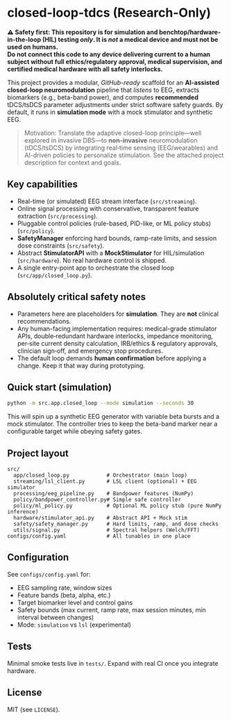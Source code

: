 
# closed-loop-tdcs (Research-Only)

**⚠️ Safety first: This repository is for simulation and benchtop/hardware-in-the-loop (HIL) testing _only_. It is *not* a medical device and must not be used on humans.**  
**Do not connect this code to any device delivering current to a human subject without full ethics/regulatory approval, medical supervision, and certified medical hardware with all safety interlocks.**

This project provides a modular, *GitHub-ready* scaffold for an **AI-assisted closed-loop neuromodulation** pipeline that *listens* to EEG, extracts biomarkers (e.g., beta-band power), and computes **recommended** tDCS/tsDCS parameter adjustments under strict software safety guards. By default, it runs in **simulation mode** with a mock stimulator and synthetic EEG.

> Motivation: Translate the adaptive closed-loop principle—well explored in invasive DBS—to **non-invasive** neuromodulation (tDCS/tsDCS) by integrating real‑time sensing (EEG/wearables) and AI-driven policies to personalize stimulation. See the attached project description for context and goals. 

## Key capabilities
- Real-time (or simulated) EEG stream interface (`src/streaming`).
- Online signal processing with conservative, transparent feature extraction (`src/processing`).
- Pluggable control policies (rule-based, PID-like, or ML policy stubs) (`src/policy`).
- **SafetyManager** enforcing hard bounds, ramp-rate limits, and session dose constraints (`src/safety`).
- Abstract **StimulatorAPI** with a **MockStimulator** for HIL/simulation (`src/hardware`). No real hardware control is shipped.
- A single entry-point app to orchestrate the closed loop (`src/app/closed_loop.py`).

## Absolutely critical safety notes
- Parameters here are placeholders for **simulation**. They are **not** clinical recommendations.  
- Any human-facing implementation requires: medical-grade stimulator APIs, double‑redundant hardware interlocks, impedance monitoring, per‑site current density calculation, IRB/ethics & regulatory approvals, clinician sign‑off, and emergency stop procedures.
- The default loop demands **human confirmation** before applying a change. Keep it that way during prototyping.

## Quick start (simulation)
```bash
python -m src.app.closed_loop --mode simulation --seconds 30
```
This will spin up a synthetic EEG generator with variable beta bursts and a mock stimulator. The controller tries to keep the beta-band marker near a configurable target while obeying safety gates.

## Project layout
```
src/
  app/closed_loop.py            # Orchestrator (main loop)
  streaming/lsl_client.py       # LSL client (optional) + EEG simulator
  processing/eeg_pipeline.py    # Bandpower features (NumPy)
  policy/bandpower_controller.py# Simple safe controller
  policy/ml_policy.py           # Optional ML policy stub (pure NumPy inference)
  hardware/stimulator_api.py    # Abstract API + Mock stim
  safety/safety_manager.py      # Hard limits, ramp, and dose checks
  utils/signal.py               # Spectral helpers (Welch/FFT)
configs/config.yaml             # All tunables in one place
```

## Configuration
See `configs/config.yaml` for:
- EEG sampling rate, window sizes
- Feature bands (beta, alpha, etc.)
- Target biomarker level and control gains
- Safety bounds (max current, ramp rate, max session minutes, min interval between changes)
- Mode: `simulation` vs `lsl` (experimental)

## Tests
Minimal smoke tests live in `tests/`. Expand with real CI once you integrate hardware.

## License
MIT (see `LICENSE`).

